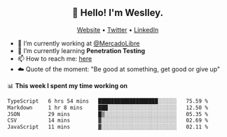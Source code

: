 <h2 align="center">👋 Hello! I'm Weslley.</h2>
<p align="center">
  <a href="http://weslleyneri.com.br">Website</a> •
  <a href="https://twitter.com/Weslley_Neri">Twitter</a> •
  <a href="https://www.linkedin.com/in/weslley-neri-3658908b">LinkedIn</a>
</p>


- 🔭 I’m currently working at [@MercadoLibre](https://github.com/mercadolibre)
- 🌱 I’m currently learning **Penetration Testing**
- 📫 How to reach me: [here](mailto:weslley39@gmail.com)
- ☁️ Quote of the moment: "Be good at something, get good or give up"

📊 **This week I spent my time working on**
<!--START_SECTION:waka-->

```txt
TypeScript   6 hrs 54 mins   ███████████████████░░░░░░   75.59 %
Markdown     1 hr 8 mins     ███░░░░░░░░░░░░░░░░░░░░░░   12.50 %
JSON         29 mins         █▒░░░░░░░░░░░░░░░░░░░░░░░   05.35 %
CSV          14 mins         ▓░░░░░░░░░░░░░░░░░░░░░░░░   02.69 %
JavaScript   11 mins         ▓░░░░░░░░░░░░░░░░░░░░░░░░   02.11 %
```

<!--END_SECTION:waka-->

<!-- Inspired by https://github.com/gruselhaus/gruselhaus -->